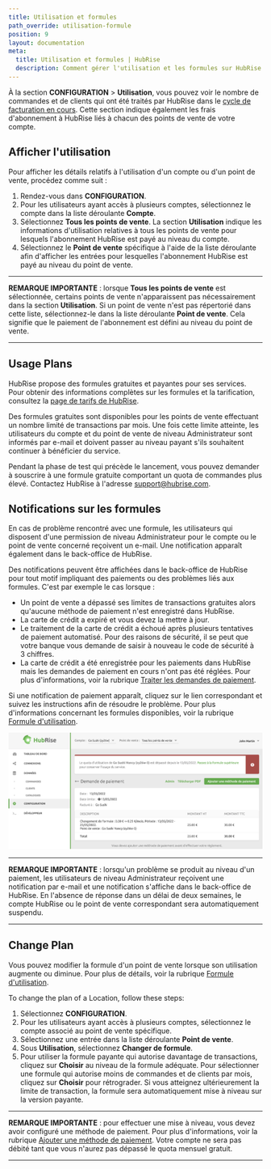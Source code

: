 ```yaml
---
title: Utilisation et formules
path_override: utilisation-formule
position: 9
layout: documentation
meta:
  title: Utilisation et formules | HubRise
  description: Comment gérer l'utilisation et les formules sur HubRise.
---
```


À la section **CONFIGURATION** > **Utilisation**, vous pouvez voir le nombre de commandes et de clients qui ont été traités par HubRise dans le [cycle de facturation en cours](/docs/paiement#cycles-de-facturation). Cette section indique également les frais d'abonnement à HubRise liés à chacun des points de vente de votre compte.

## Afficher l'utilisation

Pour afficher les détails relatifs à l'utilisation d'un compte ou d'un point de vente, procédez comme suit :

1. Rendez-vous dans **CONFIGURATION**.
1. Pour les utilisateurs ayant accès à plusieurs comptes, sélectionnez le compte dans la liste déroulante **Compte**.
1. Sélectionnez **Tous les points de vente**. La section **Utilisation** indique les informations d'utilisation relatives à tous les points de vente pour lesquels l'abonnement HubRise est payé au niveau du compte.
1. Sélectionnez le **Point de vente** spécifique à l'aide de la liste déroulante afin d'afficher les entrées pour lesquelles l'abonnement HubRise est payé au niveau du point de vente.

---

**REMARQUE IMPORTANTE** : lorsque **Tous les points de vente** est sélectionnée, certains points de vente n'apparaissent pas nécessairement dans la section **Utilisation**. Si un point de vente n'est pas répertorié dans cette liste, sélectionnez-le dans la liste déroulante **Point de vente**. Cela signifie que le paiement de l'abonnement est défini au niveau du point de vente.

---

## Usage Plans

HubRise propose des formules gratuites et payantes pour ses services. Pour obtenir des informations complètes sur les formules et la tarification, consultez la [page de tarifs de HubRise](/tarifs/).

Des formules gratuites sont disponibles pour les points de vente effectuant un nombre limité de transactions par mois. Une fois cette limite atteinte, les utilisateurs du compte et du point de vente de niveau Administrateur sont informés par e-mail et doivent passer au niveau payant s'ils souhaitent continuer à bénéficier du service.

Pendant la phase de test qui précède le lancement, vous pouvez demander à souscrire à une formule gratuite comportant un quota de commandes plus élevé. Contactez HubRise à l'adresse support@hubrise.com.

## Notifications sur les formules

En cas de problème rencontré avec une formule, les utilisateurs qui disposent d'une permission de niveau Administrateur pour le compte ou le point de vente concerné reçoivent un e-mail. Une notification apparaît également dans le back-office de HubRise.

Des notifications peuvent être affichées dans le back-office de HubRise pour tout motif impliquant des paiements ou des problèmes liés aux formules. C'est par exemple le cas lorsque :

- Un point de vente a dépassé ses limites de transactions gratuites alors qu'aucune méthode de paiement n'est enregistré dans HubRise.
- La carte de crédit a expiré et vous devez la mettre à jour.
- Le traitement de la carte de crédit a échoué après plusieurs tentatives de paiement automatisé. Pour des raisons de sécurité, il se peut que votre banque vous demande de saisir à nouveau le code de sécurité à 3 chiffres.
- La carte de crédit a été enregistrée pour les paiements dans HubRise mais les demandes de paiement en cours n'ont pas été réglées. Pour plus d'informations, voir la rubrique [Traiter les demandes de paiement](/docs/paiement/#traiter-les-demandes-de-paiement).

Si une notification de paiement apparaît, cliquez sur le lien correspondant et suivez les instructions afin de résoudre le problème. Pour plus d'informations concernant les formules disponibles, voir la rubrique [Formule d'utilisation](#formule-d-utilisation).

![Payer un abonnement](./images/022-2x-pay-subscription.png)

---

**REMARQUE IMPORTANTE** : lorsqu'un problème se produit au niveau d'un paiement, les utilisateurs de niveau Administrateur reçoivent une notification par e-mail et une notification s'affiche dans le back-office de HubRise. En l'absence de réponse dans un délai de deux semaines, le compte HubRise ou le point de vente correspondant sera automatiquement suspendu.

---

## Change Plan

Vous pouvez modifier la formule d'un point de vente lorsque son utilisation augmente ou diminue. Pour plus de détails, voir la rubrique [Formule d'utilisation](#formule-d-utilisation).

To change the plan of a Location, follow these steps:

1. Sélectionnez **CONFIGURATION**.
1. Pour les utilisateurs ayant accès à plusieurs comptes, sélectionnez le compte associé au point de vente spécifique.
1. Sélectionnez une entrée dans la liste déroulante **Point de vente**.
1. Sous **Utilisation**, sélectionnez **Changer de formule**.
1. Pour utiliser la formule payante qui autorise davantage de transactions, cliquez sur **Choisir** au niveau de la formule adéquate. Pour sélectionner une formule qui autorise moins de commandes et de clients par mois, cliquez sur **Choisir** pour rétrograder. Si vous atteignez ultérieurement la limite de transaction, la formule sera automatiquement mise à niveau sur la version payante.

---

**REMARQUE IMPORTANTE** : pour effectuer une mise à niveau, vous devez avoir configuré une méthode de paiement. Pour plus d'informations, voir la rubrique [Ajouter une méthode de paiement](/docs/paiement#ajouter-un-mode-de-paiement). Votre compte ne sera pas débité tant que vous n'aurez pas dépassé le quota mensuel gratuit.

---
